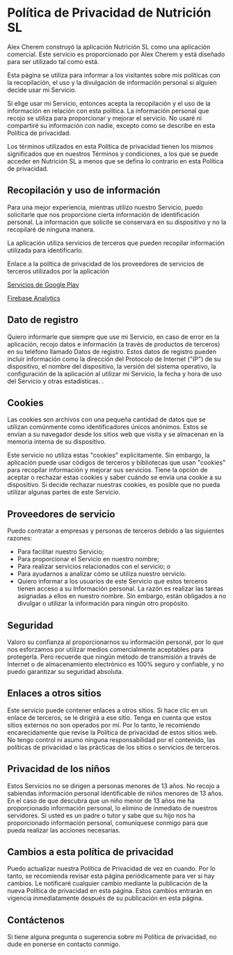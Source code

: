 # Política de Privacidad de Nutrición SL
Alex Cherem construyó la aplicación Nutrición SL como una aplicación comercial. Este servicio es proporcionado por Alex Cherem y está diseñado para ser utilizado tal como está.

Esta página se utiliza para informar a los visitantes sobre mis políticas con la recopilación, el uso y la divulgación de información personal si alguien decide usar mi Servicio.

Si elige usar mi Servicio, entonces acepta la recopilación y el uso de la información en relación con esta política. La información personal que recojo se utiliza para proporcionar y mejorar el servicio. No usaré ni compartiré su información con nadie, excepto como se describe en esta Política de privacidad.

Los términos utilizados en esta Política de privacidad tienen los mismos significados que en nuestros Términos y condiciones, a los que se puede acceder en Nutrición SL a menos que se defina lo contrario en esta Política de privacidad.

## Recopilación y uso de información

Para una mejor experiencia, mientras utilizo nuestro Servicio, puedo solicitarle que nos proporcione cierta información de identificación personal. La información que solicite se conservará en su dispositivo y no la recopilaré de ninguna manera.

La aplicación utiliza servicios de terceros que pueden recopilar información utilizada para identificarlo.

Enlace a la política de privacidad de los proveedores de servicios de terceros utilizados por la aplicación

[Servicios de Google Play](https://www.google.com/policies/privacy/) 

[Firebase Analytics](https://firebase.google.com/policies/analytics)

## Dato de registro

Quiero informarle que siempre que use mi Servicio, en caso de error en la aplicación, recojo datos e información (a través de productos de terceros) en su teléfono llamado Datos de registro. Estos datos de registro pueden incluir información como la dirección del Protocolo de Internet ("IP") de su dispositivo, el nombre del dispositivo, la versión del sistema operativo, la configuración de la aplicación al utilizar mi Servicio, la fecha y hora de uso del Servicio y otras estadísticas. .

## Cookies

Las cookies son archivos con una pequeña cantidad de datos que se utilizan comúnmente como identificadores únicos anónimos. Estos se envían a su navegador desde los sitios web que visita y se almacenan en la memoria interna de su dispositivo.

Este servicio no utiliza estas "cookies" explícitamente. Sin embargo, la aplicación puede usar códigos de terceros y bibliotecas que usan "cookies" para recopilar información y mejorar sus servicios. Tiene la opción de aceptar o rechazar estas cookies y saber cuándo se envía una cookie a su dispositivo. Si decide rechazar nuestras cookies, es posible que no pueda utilizar algunas partes de este Servicio.

## Proveedores de servicio

Puedo contratar a empresas y personas de terceros debido a las siguientes razones:

* Para facilitar nuestro Servicio;
* Para proporcionar el Servicio en nuestro nombre;
* Para realizar servicios relacionados con el servicio; o
* Para ayudarnos a analizar cómo se utiliza nuestro servicio.
* Quiero informar a los usuarios de este Servicio que estos terceros tienen acceso a su Información personal. La razón es realizar las tareas asignadas a ellos en nuestro nombre. Sin embargo, están obligados a no divulgar o utilizar la información para ningún otro propósito.

## Seguridad

Valoro su confianza al proporcionarnos su información personal, por lo que nos esforzamos por utilizar medios comercialmente aceptables para protegerla. Pero recuerde que ningún método de transmisión a través de Internet o de almacenamiento electrónico es 100% seguro y confiable, y no puedo garantizar su seguridad absoluta.

## Enlaces a otros sitios

Este servicio puede contener enlaces a otros sitios. Si hace clic en un enlace de terceros, se le dirigirá a ese sitio. Tenga en cuenta que estos sitios externos no son operados por mí. Por lo tanto, le recomiendo encarecidamente que revise la Política de privacidad de estos sitios web. No tengo control ni asumo ninguna responsabilidad por el contenido, las políticas de privacidad o las prácticas de los sitios o servicios de terceros.

## Privacidad de los niños

Estos Servicios no se dirigen a personas menores de 13 años. No recojo a sabiendas información personal identificable de niños menores de 13 años. En el caso de que descubra que un niño menor de 13 años me ha proporcionado información personal, lo elimino de inmediato de nuestros servidores. Si usted es un padre o tutor y sabe que su hijo nos ha proporcionado información personal, comuníquese conmigo para que pueda realizar las acciones necesarias.

## Cambios a esta política de privacidad

Puedo actualizar nuestra Política de Privacidad de vez en cuando. Por lo tanto, se recomienda revisar esta página periódicamente para ver si hay cambios. Le notificaré cualquier cambio mediante la publicación de la nueva Política de privacidad en esta página. Estos cambios entrarán en vigencia inmediatamente después de su publicación en esta página.

## Contáctenos

Si tiene alguna pregunta o sugerencia sobre mi Política de privacidad, no dude en ponerse en contacto conmigo.
